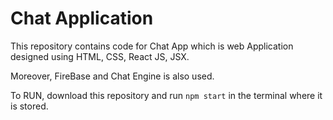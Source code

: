 # Chat Application

This repository contains code for Chat App which is web Application designed using HTML, CSS, React JS, JSX.
 
Moreover, FireBase and Chat Engine is also used.

To RUN, download this repository and run `npm start` in the terminal where it is stored.
